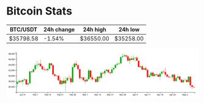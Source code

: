 # Bitcoin Stats

BTC/USDT|24h change|24h high|24h low|
|---|---|---|---|
|$35798.58|-1.54%|$36550.00|$35258.00|

<img src="./chart.svg">
